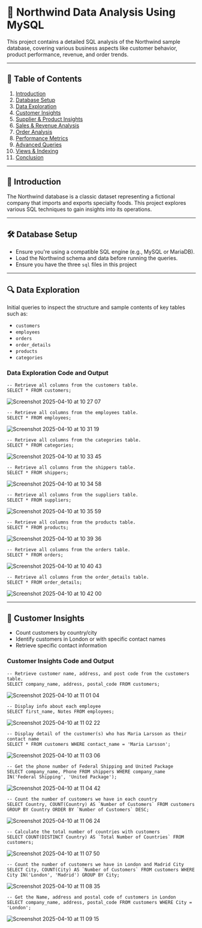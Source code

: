 # 🧾 Northwind Data Analysis Using MySQL

This project contains a detailed SQL analysis of the Northwind sample database, covering various business aspects like customer behavior, product performance, revenue, and order trends.

---

## 📘 Table of Contents

1. [Introduction](#introduction)
2. [Database Setup](#database-setup)
3. [Data Exploration](#data-exploration)
4. [Customer Insights](#customer-insights)
5. [Supplier & Product Insights](#supplier--product-insights)
6. [Sales & Revenue Analysis](#sales--revenue-analysis)
7. [Order Analysis](#order-analysis)
8. [Performance Metrics](#performance-metrics)
9. [Advanced Queries](#advanced-queries)
10. [Views & Indexing](#views--indexing)
11. [Conclusion](#conclusion)

---

## 🧠 Introduction

The Northwind database is a classic dataset representing a fictional company that imports and exports specialty foods. This project explores various SQL techniques to gain insights into its operations.

---

## 🛠 Database Setup

- Ensure you're using a compatible SQL engine (e.g., MySQL or MariaDB).
- Load the Northwind schema and data before running the queries.
- Ensure you have the three `sql` files in this project

---

## 🔍 Data Exploration

Initial queries to inspect the structure and sample contents of key tables such as:
- `customers`
- `employees`
- `orders`
- `order_details`
- `products`
- `categories`

### Data Exploration Code and Output

```
-- Retrieve all columns from the customers table.
SELECT * FROM customers;
```
![Screenshot 2025-04-10 at 10 27 07](https://github.com/user-attachments/assets/97cc139c-f136-481e-b9e0-f4cd0ed00324)

```
-- Retrieve all columns from the employees table.
SELECT * FROM employees;
```
![Screenshot 2025-04-10 at 10 31 19](https://github.com/user-attachments/assets/d22b61b0-0f0d-43aa-9066-084a7b7fa5ef)

```
-- Retrieve all columns from the categories table.
SELECT * FROM categories;
```
![Screenshot 2025-04-10 at 10 33 45](https://github.com/user-attachments/assets/6e3dc2cb-74c0-431f-a84d-13fe74b58940)

```
-- Retrieve all columns from the shippers table.
SELECT * FROM shippers;
```
![Screenshot 2025-04-10 at 10 34 58](https://github.com/user-attachments/assets/ba42948c-255a-45ea-bb07-67a9fa68e370)

```
-- Retrieve all columns from the suppliers table.
SELECT * FROM suppliers;
```
![Screenshot 2025-04-10 at 10 35 59](https://github.com/user-attachments/assets/78d4d597-72a6-4717-a443-f1e5a976ed52)

```
-- Retrieve all columns from the products table.
SELECT * FROM products;
```
![Screenshot 2025-04-10 at 10 39 36](https://github.com/user-attachments/assets/b2f7ee12-5192-404c-8f11-b8a43eab6f3c)

```
-- Retrieve all columns from the orders table.
SELECT * FROM orders;
```
![Screenshot 2025-04-10 at 10 40 43](https://github.com/user-attachments/assets/c8ea695a-8e98-4e6d-b50e-f89a2cd588ab)

```
-- Retrieve all columns from the order_details table.
SELECT * FROM order_details;
```
![Screenshot 2025-04-10 at 10 42 00](https://github.com/user-attachments/assets/3d81b3cf-b780-420d-8f11-b180b1265fcf)

---

## 👥 Customer Insights

- Count customers by country/city
- Identify customers in London or with specific contact names
- Retrieve specific contact information

### Customer Insights Code and Output
```
-- Retrieve customer name, address, and post code from the customers table.
SELECT company_name, address, postal_code FROM customers;
```
![Screenshot 2025-04-10 at 11 01 04](https://github.com/user-attachments/assets/27808dfc-3d48-4692-99cb-d9d427b355ae)


```
-- Display info about each employee
SELECT first_name, Notes FROM employees;
```
![Screenshot 2025-04-10 at 11 02 22](https://github.com/user-attachments/assets/b7ae84cc-65ee-4915-80ad-0b5cf3f2d4a7)


```
-- Display detail of the customer(s) who has Maria Larsson as their contact name
SELECT * FROM customers WHERE contact_name = 'Maria Larsson';
```
![Screenshot 2025-04-10 at 11 03 06](https://github.com/user-attachments/assets/95580334-73cb-4460-a90b-824cd7a5d1cc)


```
-- Get the phone number of Federal Shipping and United Package
SELECT company_name, Phone FROM shippers WHERE company_name IN('Federal Shipping', 'United Package');
```
![Screenshot 2025-04-10 at 11 04 42](https://github.com/user-attachments/assets/b4124331-5b4c-460a-a9ab-a840e687f6c0)


```
-- Count the number of customers we have in each country
SELECT Country, COUNT(Country) AS `Number of Customers` FROM customers GROUP BY Country ORDER BY `Number of Customers` DESC;
```
![Screenshot 2025-04-10 at 11 06 24](https://github.com/user-attachments/assets/f2504e5d-1b7c-4ad6-89da-2d72d56419cc)


```
-- Calculate the total number of countries with customers
SELECT COUNT(DISTINCT Country) AS `Total Number of Countries` FROM customers;
```
![Screenshot 2025-04-10 at 11 07 50](https://github.com/user-attachments/assets/f3356868-5315-429c-8a1e-ce1043aaffa9)


```
-- Count the number of customers we have in London and Madrid City
SELECT City, COUNT(City) AS `Number of Customers` FROM customers WHERE City IN('London', 'Madrid') GROUP BY City;
```
![Screenshot 2025-04-10 at 11 08 35](https://github.com/user-attachments/assets/9babc495-5909-4021-a097-e02b6355ddaa)


```
-- Get the Name, address and postal code of customers in London
SELECT company_name, address, postal_code FROM customers WHERE City = 'London';
```
![Screenshot 2025-04-10 at 11 09 15](https://github.com/user-attachments/assets/2e7950d1-040d-494e-b1b7-1efd45187ba0)



